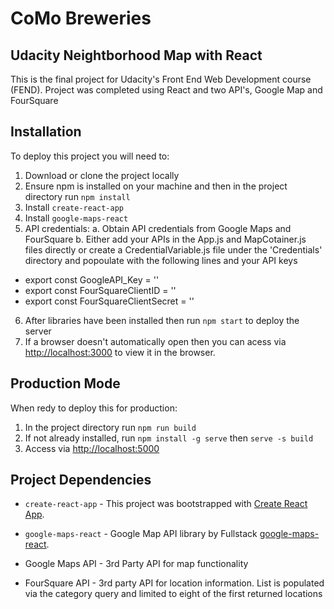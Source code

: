 # CoMo Breweries
## Udacity Neightborhood Map with React

This is the final project for Udacity's Front End Web Development course (FEND). Project was completed using React and two API's, Google Map and FourSquare

## Installation
To deploy this project you will need to:
1. Download or clone the project locally
2. Ensure npm is installed on your machine and then in the project directory run `npm install`
3. Install `create-react-app`
4. Install `google-maps-react`
5. API credentials:
	a. Obtain API credentials from Google Maps and FourSquare
	b. Either add your APIs in the App.js and MapCotainer.js files directly or create a CredentialVariable.js file under the 'Credentials' directory and popoulate with the following lines and your API keys
* export const GoogleAPI_Key = ''
* export const FourSquareClientID = ''
* export const FourSquareClientSecret = ''
6. After libraries have been installed then run `npm start` to deploy the server
7. If a browser doesn't automatically open then you can acess via [http://localhost:3000](http://localhost:3000) to view it in the browser.

## Production Mode
When redy to deploy this for production:
1. In the project directory run `npm run build`
2. If not already installed, run `npm install -g serve` then `serve -s build`
3. Access via [http://localhost:5000](http://localhost:5000)

## Project Dependencies

* `create-react-app`  - This project was bootstrapped with [Create React App](https://github.com/facebook/create-react-app).

* `google-maps-react` - Google Map API library by Fullstack [google-maps-react](https://github.com/fullstackreact/google-maps-react).

* Google Maps API - 3rd Party API for map functionality

* FourSquare API - 3rd party API for location information. List is populated via the category query and limited to eight of the first returned locations

